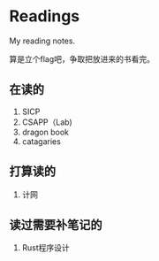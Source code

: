 # Readings
My reading notes.

算是立个flag吧，争取把放进来的书看完。

## 在读的

1. SICP
2. CSAPP（Lab)
3. dragon book
4. catagaries

## 打算读的

1. 计网

## 读过需要补笔记的

1. Rust程序设计
